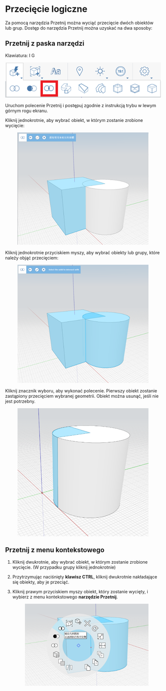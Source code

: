 # Przecięcie logiczne

Za pomocą narzędzia Przetnij można wyciąć przecięcie dwóch obiektów lub grup. Dostęp do narzędzia Przetnij można uzyskać na dwa sposoby:

## Przetnij z paska narzędzi

Klawiatura: I G

![](../.gitbook/assets/IntersectToolbar.png)

Uruchom polecenie Przetnij i postępuj zgodnie z instrukcją trybu w lewym górnym rogu ekranu.

Kliknij jednokrotnie, aby wybrać obiekt, w którym zostanie zrobione wycięcie:


<figure><img src="../.gitbook/assets/image (9).png" alt=""><figcaption></figcaption></figure>

Kliknij jednokrotnie przyciskiem myszy, aby wybrać obiekty lub grupy, które należy objąć przecięciem:

<figure><img src="../.gitbook/assets/image.png" alt=""><figcaption></figcaption></figure>

Kliknij znacznik wyboru, aby wykonać polecenie. Pierwszy obiekt zostanie zastąpiony przecięciem wybranej geometrii. Obiekt można usunąć, jeśli nie jest potrzebny.


<figure><img src="../.gitbook/assets/image (3).png" alt=""><figcaption></figcaption></figure>

## Przetnij z menu kontekstowego

1. Kliknij dwukrotnie, aby wybrać obiekt, w którym zostanie zrobione wycięcie. (W przypadku grupy kliknij jednokrotnie)
2. Przytrzymując naciśnięty **klawisz CTRL**, kliknij dwukrotnie nakładające się obiekty, aby je przeciąć.
3.  Kliknij prawym przyciskiem myszy obiekt, który zostanie wycięty, i wybierz z menu kontekstowego **narzędzie Przetnij**. 

    <figure><img src="../.gitbook/assets/IntersectContext.png" alt=""><figcaption></figcaption></figure>
